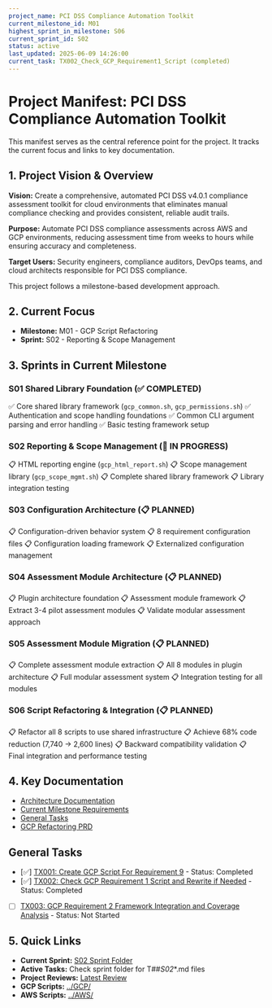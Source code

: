 ```yaml
---
project_name: PCI DSS Compliance Automation Toolkit
current_milestone_id: M01
highest_sprint_in_milestone: S06
current_sprint_id: S02
status: active
last_updated: 2025-06-09 14:26:00
current_task: TX002_Check_GCP_Requirement1_Script (completed)
---
```


# Project Manifest: PCI DSS Compliance Automation Toolkit

This manifest serves as the central reference point for the project. It tracks the current focus and links to key documentation.

## 1. Project Vision & Overview

**Vision:** Create a comprehensive, automated PCI DSS v4.0.1 compliance assessment toolkit for cloud environments that eliminates manual compliance checking and provides consistent, reliable audit trails.

**Purpose:** Automate PCI DSS compliance assessments across AWS and GCP environments, reducing assessment time from weeks to hours while ensuring accuracy and completeness.

**Target Users:** Security engineers, compliance auditors, DevOps teams, and cloud architects responsible for PCI DSS compliance.

This project follows a milestone-based development approach.

## 2. Current Focus

- **Milestone:** M01 - GCP Script Refactoring
- **Sprint:** S02 - Reporting & Scope Management

## 3. Sprints in Current Milestone

### S01 Shared Library Foundation (✅ COMPLETED)

✅ Core shared library framework (`gcp_common.sh`, `gcp_permissions.sh`)
✅ Authentication and scope handling foundations
✅ Common CLI argument parsing and error handling
✅ Basic testing framework setup

### S02 Reporting & Scope Management (🚧 IN PROGRESS)

📋 HTML reporting engine (`gcp_html_report.sh`)
📋 Scope management library (`gcp_scope_mgmt.sh`)
📋 Complete shared library framework
📋 Library integration testing

### S03 Configuration Architecture (📋 PLANNED)

📋 Configuration-driven behavior system
📋 8 requirement configuration files
📋 Configuration loading framework
📋 Externalized configuration management

### S04 Assessment Module Architecture (📋 PLANNED)

📋 Plugin architecture foundation
📋 Assessment module framework
📋 Extract 3-4 pilot assessment modules
📋 Validate modular assessment approach

### S05 Assessment Module Migration (📋 PLANNED)

📋 Complete assessment module extraction
📋 All 8 modules in plugin architecture
📋 Full modular assessment system
📋 Integration testing for all modules

### S06 Script Refactoring & Integration (📋 PLANNED)

📋 Refactor all 8 scripts to use shared infrastructure
📋 Achieve 68% code reduction (7,740 → 2,600 lines)
📋 Backward compatibility validation
📋 Final integration and performance testing

## 4. Key Documentation

- [Architecture Documentation](./01_PROJECT_DOCS/ARCHITECTURE.md)
- [Current Milestone Requirements](./02_REQUIREMENTS/M01_GCP_SCRIPT_REFACTORING/)
- [General Tasks](./04_GENERAL_TASKS/)
- [GCP Refactoring PRD](../GCP/GCP_PCI_DSS_Framework_Refactoring_PRD.md)

## General Tasks

- [✅] [TX001: Create GCP Script For Requirement 9](04_GENERAL_TASKS/TX001_Create_GCP_Script_For_Requirement_9.md) - Status: Completed
- [✅] [TX002: Check GCP Requirement 1 Script and Rewrite if Needed](04_GENERAL_TASKS/TX002_Check_GCP_Requirement1_Script.md) - Status: Completed
- [ ] [TX003: GCP Requirement 2 Framework Integration and Coverage Analysis](04_GENERAL_TASKS/TX003_GCP_Requirement2_Framework_Integration_Coverage.md) - Status: Not Started

## 5. Quick Links

- **Current Sprint:** [S02 Sprint Folder](./03_SPRINTS/S02_M01_REPORTING_SCOPE_MGMT/)
- **Active Tasks:** Check sprint folder for T##_S02_*.md files
- **Project Reviews:** [Latest Review](./10_STATE_OF_PROJECT/)
- **GCP Scripts:** [../GCP/](../GCP/)
- **AWS Scripts:** [../AWS/](../AWS/)
